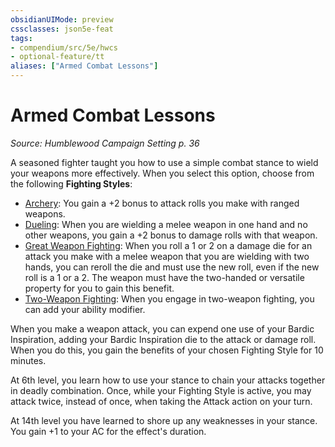 ```yaml
---
obsidianUIMode: preview
cssclasses: json5e-feat
tags:
- compendium/src/5e/hwcs
- optional-feature/tt
aliases: ["Armed Combat Lessons"]
---
```

# Armed Combat Lessons
*Source: Humblewood Campaign Setting p. 36*  

A seasoned fighter taught you how to use a simple combat stance to wield your weapons more effectively. When you select this option, choose from the following **Fighting Styles**:

- [Archery](Mechanics/optional-features/archery.md): You gain a +2 bonus to attack rolls you make with ranged weapons.  
- [Dueling](Mechanics/optional-features/dueling.md): When you are wielding a melee weapon in one hand and no other weapons, you gain a +2 bonus to damage rolls with that weapon.  
- [Great Weapon Fighting](Mechanics/optional-features/great-weapon-fighting.md): When you roll a 1 or 2 on a damage die for an attack you make with a melee weapon that you are wielding with two hands, you can reroll the die and must use the new roll, even if the new roll is a 1 or a 2. The weapon must have the two-handed or versatile property for you to gain this benefit.  
- [Two-Weapon Fighting](Mechanics/optional-features/two-weapon-fighting.md): When you engage in two-weapon fighting, you can add your ability modifier.  

When you make a weapon attack, you can expend one use of your Bardic Inspiration, adding your Bardic Inspiration die to the attack or damage roll. When you do this, you gain the benefits of your chosen Fighting Style for 10 minutes.

At 6th level, you learn how to use your stance to chain your attacks together in deadly combination. Once, while your Fighting Style is active, you may attack twice, instead of once, when taking the Attack action on your turn.

At 14th level you have learned to shore up any weaknesses in your stance. You gain +1 to your AC for the effect's duration.